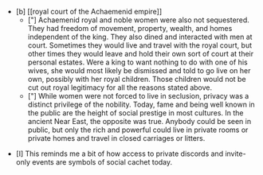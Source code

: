* [b] [[royal court of the Achaemenid empire]]
	* ["] Achaemenid royal and noble women were also not sequestered. They had freedom of movement, property, wealth, and homes independent of the king. They also dined and interacted with men at court. Sometimes they would live and travel with the royal court, but other times they would leave and hold their own sort of court at their personal estates. Were a king to want nothing to do with one of his wives, she would most likely be dismissed and told to go live on her own, possibly with her royal children. Those children would not be cut out royal legitimacy for all the reasons stated above.
	* ["] While women were not forced to live in seclusion, privacy was a distinct privilege of the nobility. Today, fame and being well known in the public are the height of social prestige in most cultures. In the ancient Near East, the opposite was true. Anybody could be seen in public, but only the rich and powerful could live in private rooms or private homes and travel in closed carriages or litters. 

- [I] This reminds me a bit of how access to private discords and invite-only events are symbols of social cachet today. 